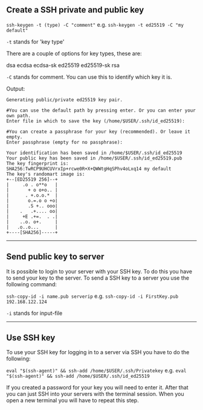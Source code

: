 ## Create a SSH private and public key
`ssh-keygen -t (type) -C "comment"`
e.g. `ssh-keygen -t ed25519 -C "my default"`

`-t`  stands for 'key type'

There are a couple of options for key types, these are:

dsa 
ecdsa
ecdsa-sk
ed25519 
ed25519-sk
rsa

`-C`  stands for comment. You can use this to identify which key it is.

Output:

```shelloutput
Generating public/private ed25519 key pair.

#You can use the default path by pressing enter. Or you can enter your own path.
Enter file in which to save the key (/home/$USER/.ssh/id_ed25519):

#You can create a passphrase for your key (recommended). Or leave it empty.
Enter passphrase (empty for no passphrase):

Your identification has been saved in /home/$USER/.ssh/id_ed25519
Your public key has been saved in /home/$USER/.ssh/id_ed25519.pub
The key fingerprint is:
SHA256:TwRCP9UHCUVrxIp+rcwe0R+X+QWWtgHqSPhv4oLxq14 my default
The key's randomart image is:
+--[ED25519 256]--+
|     .o . o**o   |
|       + o o+o.. |
|      . +.o.o.*  |
|       o.=.o o +o|
|       .S +.. ooo|
|    .   .+.... oo|
|     +E .+=.  . .|
|    ..o. o+.     |
|   .o..o...      |
+----[SHA256]-----+
```

----

## Send public key to server
It is possible to login to your server with your SSH key. To do this you have to send your key to the server. To send a SSH key to a server you use the following command:

`ssh-copy-id -i name.pub serverip`
e.g. `ssh-copy-id -i FirstKey.pub 192.168.122.124`

`-i`  stands for input-file

----

## Use SSH key
To use your SSH key for logging in to a server via SSH you have to do the following:

`eval "$(ssh-agent)" && ssh-add /home/$USER/.ssh/Privatekey`
e.g. `eval "$(ssh-agent)" && ssh-add /home/$USER/.ssh/id_ed25519`

If you created a password for your key you will need to enter it. After that you can just SSH into your servers with the terminal session. When you open a new terminal you will have to repeat this step.